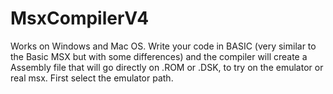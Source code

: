 # MsxCompilerV4
Works on Windows and Mac OS. Write your code in BASIC (very similar to the Basic MSX but with some differences) and the compiler will create a Assembly file that will go directly on .ROM or .DSK, to try on the emulator or real msx.
First select the emulator path.
